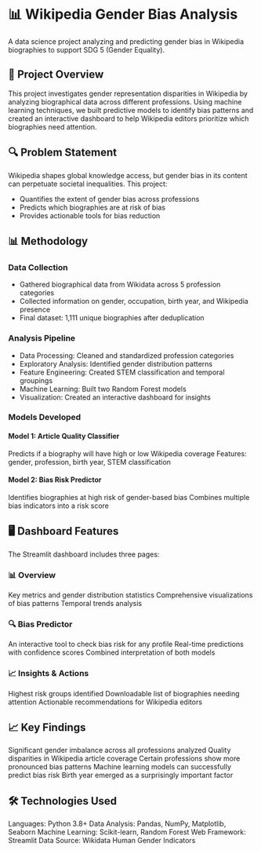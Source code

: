 # 📊 Wikipedia Gender Bias Analysis
A data science project analyzing and predicting gender bias in Wikipedia biographies to support SDG 5 (Gender Equality).

## 🎯 Project Overview
This project investigates gender representation disparities in Wikipedia by analyzing biographical data across different professions. Using machine learning techniques, we built predictive models to identify bias patterns and created an interactive dashboard to help Wikipedia editors prioritize which biographies need attention.

## 🔍 Problem Statement
Wikipedia shapes global knowledge access, but gender bias in its content can perpetuate societal inequalities. This project:
- Quantifies the extent of gender bias across professions
- Predicts which biographies are at risk of bias
- Provides actionable tools for bias reduction

## 📊 Methodology
### Data Collection

- Gathered biographical data from Wikidata across 5 profession categories
- Collected information on gender, occupation, birth year, and Wikipedia presence
- Final dataset: 1,111 unique biographies after deduplication

### Analysis Pipeline

- Data Processing: Cleaned and standardized profession categories
- Exploratory Analysis: Identified gender distribution patterns
- Feature Engineering: Created STEM classification and temporal groupings
- Machine Learning: Built two Random Forest models
- Visualization: Created an interactive dashboard for insights

### Models Developed
#### Model 1: Article Quality Classifier

Predicts if a biography will have high or low Wikipedia coverage
Features: gender, profession, birth year, STEM classification

#### Model 2: Bias Risk Predictor

Identifies biographies at high risk of gender-based bias
Combines multiple bias indicators into a risk score

## 🖥️ Dashboard Features
The Streamlit dashboard includes three pages:

### 📊 Overview

Key metrics and gender distribution statistics
Comprehensive visualizations of bias patterns
Temporal trends analysis


### 🔍 Bias Predictor

An interactive tool to check bias risk for any profile
Real-time predictions with confidence scores
Combined interpretation of both models


### 📈 Insights & Actions

Highest risk groups identified
Downloadable list of biographies needing attention
Actionable recommendations for Wikipedia editors

## 📈 Key Findings

Significant gender imbalance across all professions analyzed
Quality disparities in Wikipedia article coverage
Certain professions show more pronounced bias patterns
Machine learning models can successfully predict bias risk
Birth year emerged as a surprisingly important factor

## 🛠️ Technologies Used

Languages: Python 3.8+
Data Analysis: Pandas, NumPy, Matplotlib, Seaborn
Machine Learning: Scikit-learn, Random Forest
Web Framework: Streamlit
Data Source: Wikidata Human Gender Indicators
